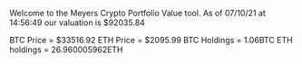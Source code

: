 Welcome to the Meyers Crypto Portfolio Value tool. 
As of 07/10/21 at 14:56:49 our valuation is $92035.84 

BTC Price = $33516.92
 ETH Price = $2095.99
BTC Holdings = 1.06BTC
 ETH holdings = 26.960005962ETH 
